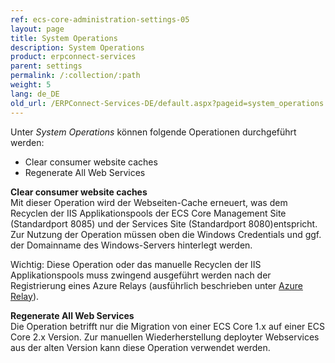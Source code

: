 ```yaml
---
ref: ecs-core-administration-settings-05
layout: page
title: System Operations
description: System Operations
product: erpconnect-services
parent: settings
permalink: /:collection/:path
weight: 5
lang: de_DE
old_url: /ERPConnect-Services-DE/default.aspx?pageid=system_operations
---
```


Unter *System Operations* können folgende Operationen durchgeführt werden:
- Clear consumer website caches
- Regenerate All Web Services

**Clear consumer website caches** <br>
Mit dieser Operation wird der Webseiten-Cache erneuert, was dem Recyclen der IIS Applikationspools der ECS Core Management Site (Standardport 8085) und der Services Site (Standardport 8080)entspricht.
Zur Nutzung der Operation müssen oben die Windows Credentials und ggf. der Domainname des Windows-Servers hinterlegt werden. <br>

Wichtig: Diese Operation oder das manuelle Recyclen der IIS Applikationspools muss zwingend ausgeführt werden nach der Registrierung eines Azure Relays (ausführlich beschrieben unter [Azure Relay](./azure_relay)).    

**Regenerate All Web Services** <br>
Die Operation betrifft nur die Migration von einer ECS Core 1.x auf einer ECS Core 2.x Version. Zur manuellen Wiederherstellung deployter Webservices aus der alten Version kann diese Operation verwendet werden.

